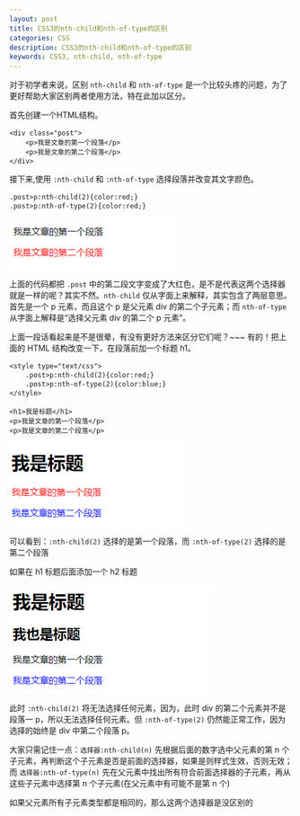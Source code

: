 ```yaml
---
layout: post
title: CSS3的nth-child和nth-of-type的区别
categories: CSS
description: CSS3的nth-child和nth-of-type的区别
keywords: CSS3, nth-child, nth-of-type
---
```


对于初学者来说，区别 `nth-child` 和 `nth-of-type` 是一个比较头疼的问题，为了更好帮助大家区别两者使用方法，特在此加以区分。

首先创建一个HTML结构。

```
<div class="post">
	<p>我是文章的第一个段落</p>
	<p>我是文章的第二个段落</p>
</div>
```

接下来,使用 `:nth-child` 和 `:nth-of-type` 选择段落并改变其文字颜色。

```
.post>p:nth-child(2){color:red;}
.post>p:nth-of-type(2){color:red;}
```

![](/assets/images/posts/css/er4htd.png)

上面的代码都把 `.post` 中的第二段文字变成了大红色，是不是代表这两个选择器就是一样的呢？其实不然。`nth-child` 仅从字面上来解释，其实包含了两层意思。首先是一个 p 元素，而且这个 p 是父元素 div 的第二个子元素；而 `nth-of-type` 从字面上解释是“选择父元素 div 的第二个 p 元素”。

上面一段话看起来是不是很晕，有没有更好方法来区分它们呢？~~~ 有的！把上面的 HTML 结构改变一下，在段落前加一个标题 h1。

```
<style type="text/css">
    .post>p:nth-child(2){color:red;}
    .post>p:nth-of-type(2){color:blue;}
</style>

<h1>我是标题</h1>
<p>我是文章的第一个段落</p>
<p>我是文章的第二个段落</p>
```

![](/assets/images/posts/css/GR7mj.png)

可以看到：`:nth-child(2)` 选择的是第一个段落，而 `:nth-of-type(2)` 选择的是第二个段落

如果在 h1 标题后面添加一个 h2 标题

![](/assets/images/posts/css/As3g5h.png)

此时 `:nth-child(2)` 将无法选择任何元素，因为，此时 div 的第二个元素并不是段落一 p，所以无法选择任何元素。但 `:nth-of-type(2)` 仍然能正常工作，因为选择的始终是 div 中第二个段落 p。

大家只需记住一点：`选择器:nth-child(n)` 先根据后面的数字选中父元素的第 n 个子元素，再判断这个子元素是否是前面的选择器，如果是则样式生效，否则无效；而 `选择器:nth-of-type(n)` 先在父元素中找出所有符合前面选择器的子元素，再从这些子元素中选择第 n 个子元素(在父元素中有可能不是第 n 个)

如果父元素所有子元素类型都是相同的，那么这两个选择器是没区别的